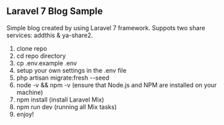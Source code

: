 ## Laravel 7 Blog Sample

Simple blog created by using Laravel 7 framework.
Suppots two share services: addthis & ya-share2.

1.  clone repo
2.  cd repo directory
3.  cp .env.example .env
4.  setup your own settings in the .env file
5.  php artisan migrate:fresh --seed
6.  node -v && npm -v (ensure that Node.js and NPM are installed on your machine)
7.  npm install (install Laravel Mix)
8.  npm run dev (running all Mix tasks)
9.  enjoy!
